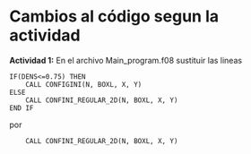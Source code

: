 # Cambios al código segun la actividad

**Actividad 1:** En el archivo Main_program.f08 sustituir las lineas


    IF(DENS<=0.75) THEN
        CALL CONFIGINI(N, BOXL, X, Y)
    ELSE
        CALL CONFINI_REGULAR_2D(N, BOXL, X, Y)
    END IF
    
    
por


        CALL CONFINI_REGULAR_2D(N, BOXL, X, Y)
